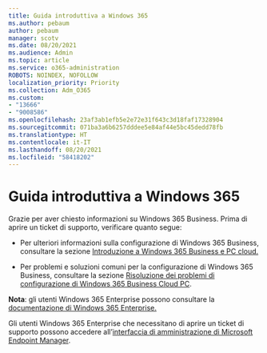 ```yaml
---
title: Guida introduttiva a Windows 365
ms.author: pebaum
author: pebaum
manager: scotv
ms.date: 08/20/2021
ms.audience: Admin
ms.topic: article
ms.service: o365-administration
ROBOTS: NOINDEX, NOFOLLOW
localization_priority: Priority
ms.collection: Adm_O365
ms.custom:
- "13666"
- "9008586"
ms.openlocfilehash: 23af3ab1efb5e2e72e31f643c3d18faf17328904
ms.sourcegitcommit: 071ba3a6b6257dddee5e84af44e5bc45dedd78fb
ms.translationtype: HT
ms.contentlocale: it-IT
ms.lasthandoff: 08/20/2021
ms.locfileid: "58418202"
---
```

# <a name="getting-started-with-windows-365"></a>Guida introduttiva a Windows 365

Grazie per aver chiesto informazioni su Windows 365 Business. Prima di aprire un ticket di supporto, verificare quanto segue:

- Per ulteriori informazioni sulla configurazione di Windows 365 Business, consultare la sezione [Introduzione a Windows 365 Business e PC cloud.](https://docs.microsoft.com/microsoft-365/admin/setup/get-started-windows-365-business)

- Per problemi e soluzioni comuni per la configurazione di Windows 365 Business, consultare la sezione [Risoluzione dei problemi di configurazione di Windows 365 Business Cloud PC](https://docs.microsoft.com/microsoft-365/admin/setup/troubleshoot-windows-365-business).

**Nota**: gli utenti Windows 365 Enterprise possono consultare la [documentazione di Windows 365 Enterprise.](https://docs.microsoft.com/windows-365/)

Gli utenti Windows 365 Enterprise che necessitano di aprire un ticket di supporto possono accedere all’[interfaccia di amministrazione di Microsoft Endpoint Manager](https://endpoint.microsoft.com/).
